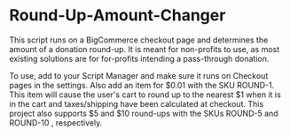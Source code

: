 # Round-Up-Amount-Changer
This script runs on a BigCommerce checkout page and determines the amount of a donation round-up. It is meant for non-profits to use, as most existing solutions are for for-profits intending a pass-through donation.

To use, add to your Script Manager and make sure it runs on Checkout pages in the settings. Also add an item for $0.01 with the SKU ROUND-1. This item will cause the user's cart to round up to the nearest $1 when it is in the cart and taxes/shipping have been calculated at checkout. This project also supports $5 and $10 round-ups with the SKUs ROUND-5 and ROUND-10 , respectively.
